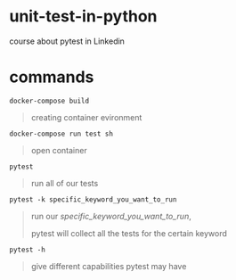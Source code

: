 # unit-test-in-python
course about pytest in Linkedin


# commands

`docker-compose build`
> creating container evironment

`docker-compose run test sh`
> open container

`pytest`
> run all of our tests

`pytest -k specific_keyword_you_want_to_run`
> run our *specific_keyword_you_want_to_run*, 
>
> pytest will collect all the tests for the certain keyword

`pytest -h`
> give different capabilities pytest may have
